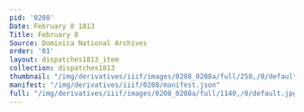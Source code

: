```yaml
---
pid: '0208'
Date: February 8 1813
Title: February 8
Source: Dominica National Archives
order: '01'
layout: dispatches1813_item
collection: dispatches1813
thumbnail: "/img/derivatives/iiif/images/0208_0208a/full/250,/0/default.jpg"
manifest: "/img/derivatives/iiif/0208/manifest.json"
full: "/img/derivatives/iiif/images/0208_0208a/full/1140,/0/default.jpg"
---
```

